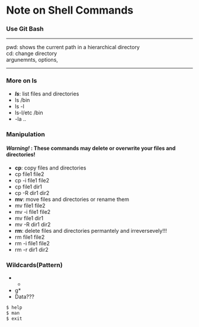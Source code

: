 # Note on Shell Commands  
### Use Git Bash
---
pwd: shows the current path in a hierarchical directory  
cd: change directory  
argunemnts, options,  

---
### More on ls
- ***ls***: list files and directories  
- ls /bin
- ls -l
- ls-l/etc /bin
- -la ..  
### Manipulation  
#### ***Warning!*** :  These commands may delete or overwrite your files and directories!
- **cp**: copy files and directories
- cp file1 file2
- cp -i file1 file2
- cp file1 dir1
- cp -R dir1 dir2  
- **mv**: move files and directories or rename them
- mv file1 file2
- mv -i file1 file2
- mv file1 dir1
- mv -R dir1 dir2  
- **rm**: delete files and directories permantely and irreversevely!!!
- rm file1 file2
- rm -i file1 file2
- rm -r dir1 dir2  
### Wildcards(Pattern)
- *
- g*
- Data???
``` sh
$ help
$ man
$ exit  
```
